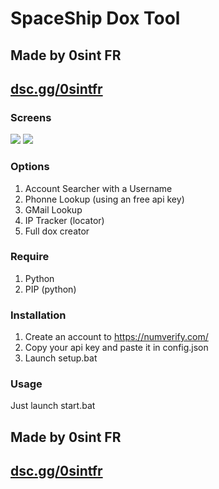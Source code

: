 # SpaceShip Dox Tool
## Made by 0sint FR
## <a href="https://dsc.gg/0sintfr">dsc.gg/0sintfr</a>

### Screens

<img src="https://media.discordapp.net/attachments/1013883485687136336/1035931489457688616/unknown.png"></img>
<img src="https://media.discordapp.net/attachments/1013883485687136336/1035931756441911327/unknown.png"></img>

### Options

1. Account Searcher with a Username
2. Phonne Lookup (using an free api key)
3. GMail Lookup
4. IP Tracker (locator)
5. Full dox creator

### Require

1. Python
2. PIP (python)

### Installation

1. Create an account to <a href="https://numverify.com/">https://numverify.com/</a>
2. Copy your api key and paste it in config.json
3. Launch setup.bat

### Usage

Just launch start.bat

## Made by 0sint FR
## <a href="https://dsc.gg/0sintfr">dsc.gg/0sintfr</a>
